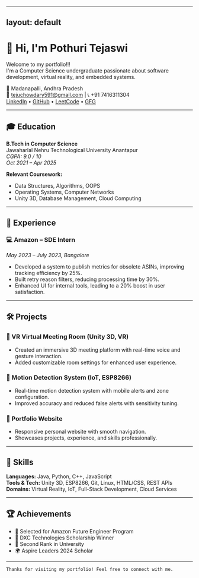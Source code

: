  ---
layout: default
---

# 👋 Hi, I'm Pothuri Tejaswi

Welcome to my portfolio!!!  
I'm a Computer Science undergraduate passionate about software development, virtual reality, and embedded systems.

📍 Madanapalli, Andhra Pradesh  
📧 tejuchowdary591@gmail.com | 📞 +91 7416311304  
[LinkedIn](https://www.linkedin.com/in/pothuri-tejaswi-139322230/) • [GitHub](https://github.com/teju-chowdary) • [LeetCode](https://leetcode.com/u/Chowdary-Tej/) • [GFG](https://www.geeksforgeeks.org/user/tejuchowdary591/)

---

## 🎓 Education

**B.Tech in Computer Science**  
Jawaharlal Nehru Technological University Anantapur  
*CGPA: 9.0 / 10*  
*Oct 2021 – Apr 2025*

**Relevant Coursework:**  
- Data Structures, Algorithms, OOPS  
- Operating Systems, Computer Networks  
- Unity 3D, Database Management, Cloud Computing

---

## 💼 Experience

### 💻 Amazon – SDE Intern  
*May 2023 – July 2023, Bangalore*

- Developed a system to publish metrics for obsolete ASINs, improving tracking efficiency by 25%.
- Built retry reason filters, reducing processing time by 30%.
- Enhanced UI for internal tools, leading to a 20% boost in user satisfaction.

---

## 🛠 Projects

### 🔹 VR Virtual Meeting Room (Unity 3D, VR)
- Created an immersive 3D meeting platform with real-time voice and gesture interaction.
- Added customizable room settings for enhanced user experience.

### 🔹 Motion Detection System (IoT, ESP8266)
- Real-time motion detection system with mobile alerts and zone configuration.
- Improved accuracy and reduced false alerts with sensitivity tuning.

### 🔹 Portfolio Website
- Responsive personal website with smooth navigation.
- Showcases projects, experience, and skills professionally.

---

## 🧠 Skills

**Languages:** Java, Python, C++, JavaScript  
**Tools & Tech:** Unity 3D, ESP8266, Git, Linux, HTML/CSS, REST APIs  
**Domains:** Virtual Reality, IoT, Full-Stack Development, Cloud Services

---

## 🏆 Achievements

- 🎯 Selected for Amazon Future Engineer Program  
- 🥇 DXC Technologies Scholarship Winner  
- 🥈 Second Rank in University  
- 🌍 Aspire Leaders 2024 Scholar

---

```text
Thanks for visiting my portfolio! Feel free to connect with me.
